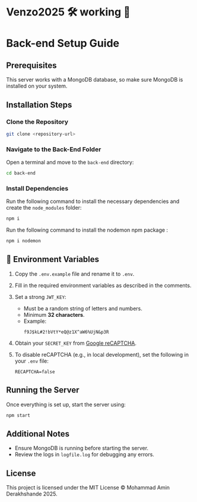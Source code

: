# Venzo2025 🛠 working 🔨

# Back-end Setup Guide

## Prerequisites

This server works with a MongoDB database, so make sure MongoDB is installed on your system.

## Installation Steps

### Clone the Repository

```sh
git clone <repository-url>
```

### Navigate to the Back-End Folder

Open a terminal and move to the `back-end` directory:

```sh
cd back-end
```

### Install Dependencies

Run the following command to install the necessary dependencies and create the `node_modules` folder:

```sh
npm i
```

Run the following command to install the nodemon npm package :

```sh
npm i nodemon
```

## 🔧 Environment Variables

1. Copy the `.env.example` file and rename it to `.env`.

2. Fill in the required environment variables as described in the comments.

3. Set a strong `JWT_KEY`:

   - Must be a random string of letters and numbers.
   - Minimum **32 characters**.
   - Example:
     ```
     f9J$kL#2!bVtY*eQ@z1X^aW6%UjN&p3R
     ```

4. Obtain your `SECRET_KEY` from [Google reCAPTCHA](https://developers.google.com/recaptcha).

5. To disable reCAPTCHA (e.g., in local development), set the following in your `.env` file:
   ```env
   RECAPTCHA=false
   ```

## Running the Server

Once everything is set up, start the server using:

```sh
npm start
```

## Additional Notes

- Ensure MongoDB is running before starting the server.
- Review the logs in `logfile.log` for debugging any errors.

## License

This project is licensed under the MIT License © Mohammad Amin Derakhshande 2025.
